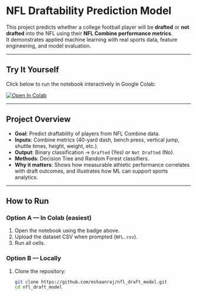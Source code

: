# NFL Draftability Prediction Model

This project predicts whether a college football player will be **drafted** or **not drafted** into the NFL using their **NFL Combine performance metrics**.  
It demonstrates applied machine learning with real sports data, feature engineering, and model evaluation.

---

## Try It Yourself

Click below to run the notebook interactively in Google Colab:  

[![Open In Colab](https://colab.research.google.com/assets/colab-badge.svg)](
https://colab.research.google.com/github/eshaanraj/nfl_draft_model/blob/main/nfl_draftability.ipynb)

---

## Project Overview

- **Goal**: Predict draftability of players from NFL Combine data.  
- **Inputs**: Combine metrics (40-yard dash, bench press, vertical jump, shuttle times, height, weight, etc.).  
- **Output**: Binary classification → `Drafted` (Yes) or `Not Drafted` (No).  
- **Methods**: Decision Tree and Random Forest classifiers.  
- **Why it matters**: Shows how measurable athletic performance correlates with draft outcomes, and illustrates how ML can support sports analytics.

---

## How to Run

### Option A — In Colab (easiest)
1. Open the notebook using the badge above.  
2. Upload the dataset CSV when prompted (`NFL.csv`).  
3. Run all cells.

### Option B — Locally
1. Clone the repository:  
   ```bash
   git clone https://github.com/eshaanraj/nfl_draft_model.git
   cd nfl_draft_model
